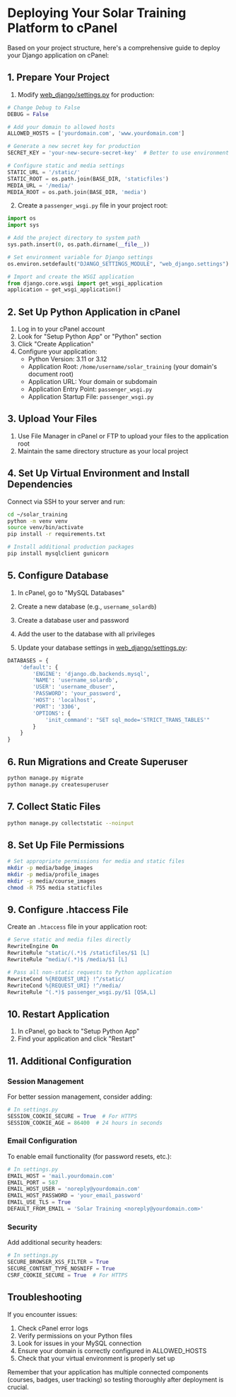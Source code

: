 # Deploying Your Solar Training Platform to cPanel

Based on your project structure, here's a comprehensive guide to deploy your Django application on cPanel:

## 1. Prepare Your Project

1. Modify [web_django/settings.py](c:\Users\efokp\OneDrive\Hp-15-file\kentronic-energy-ltd\Ecoengin\SolarTraining\django-template\web_django\settings.py) for production:

```python
# Change Debug to False
DEBUG = False

# Add your domain to allowed hosts
ALLOWED_HOSTS = ['yourdomain.com', 'www.yourdomain.com']

# Generate a new secret key for production
SECRET_KEY = 'your-new-secure-secret-key'  # Better to use environment variable

# Configure static and media settings
STATIC_URL = '/static/'
STATIC_ROOT = os.path.join(BASE_DIR, 'staticfiles')
MEDIA_URL = '/media/'
MEDIA_ROOT = os.path.join(BASE_DIR, 'media')
```

2. Create a `passenger_wsgi.py` file in your project root:

```python
import os
import sys

# Add the project directory to system path
sys.path.insert(0, os.path.dirname(__file__))

# Set environment variable for Django settings
os.environ.setdefault("DJANGO_SETTINGS_MODULE", "web_django.settings")

# Import and create the WSGI application
from django.core.wsgi import get_wsgi_application
application = get_wsgi_application()
```

## 2. Set Up Python Application in cPanel

1. Log in to your cPanel account
2. Look for "Setup Python App" or "Python" section
3. Click "Create Application"
4. Configure your application:
   - Python Version: 3.11 or 3.12
   - Application Root: `/home/username/solar_training` (your domain's document root)
   - Application URL: Your domain or subdomain
   - Application Entry Point: `passenger_wsgi.py`
   - Application Startup File: `passenger_wsgi.py`

## 3. Upload Your Files

1. Use File Manager in cPanel or FTP to upload your files to the application root
2. Maintain the same directory structure as your local project

## 4. Set Up Virtual Environment and Install Dependencies

Connect via SSH to your server and run:

```bash
cd ~/solar_training
python -m venv venv
source venv/bin/activate
pip install -r requirements.txt

# Install additional production packages
pip install mysqlclient gunicorn
```

## 5. Configure Database

1. In cPanel, go to "MySQL Databases"
2. Create a new database (e.g., `username_solardb`)
3. Create a database user and password
4. Add the user to the database with all privileges

5. Update your database settings in [web_django/settings.py](c:\Users\efokp\OneDrive\Hp-15-file\kentronic-energy-ltd\Ecoengin\SolarTraining\django-template\web_django\settings.py):

```python
DATABASES = {
    'default': {
        'ENGINE': 'django.db.backends.mysql',
        'NAME': 'username_solardb',
        'USER': 'username_dbuser',
        'PASSWORD': 'your_password',
        'HOST': 'localhost',
        'PORT': '3306',
        'OPTIONS': {
            'init_command': "SET sql_mode='STRICT_TRANS_TABLES'"
        }
    }
}
```

## 6. Run Migrations and Create Superuser

```bash
python manage.py migrate
python manage.py createsuperuser
```

## 7. Collect Static Files

```bash
python manage.py collectstatic --noinput
```

## 8. Set Up File Permissions

```bash
# Set appropriate permissions for media and static files
mkdir -p media/badge_images
mkdir -p media/profile_images
mkdir -p media/course_images
chmod -R 755 media staticfiles
```

## 9. Configure .htaccess File

Create an `.htaccess` file in your application root:

```apache
# Serve static and media files directly
RewriteEngine On
RewriteRule ^static/(.*)$ /staticfiles/$1 [L]
RewriteRule ^media/(.*)$ /media/$1 [L]

# Pass all non-static requests to Python application
RewriteCond %{REQUEST_URI} !^/static/
RewriteCond %{REQUEST_URI} !^/media/
RewriteRule ^(.*)$ passenger_wsgi.py/$1 [QSA,L]
```

## 10. Restart Application

1. In cPanel, go back to "Setup Python App"
2. Find your application and click "Restart"

## 11. Additional Configuration

### Session Management

For better session management, consider adding:

```python
# In settings.py
SESSION_COOKIE_SECURE = True  # For HTTPS
SESSION_COOKIE_AGE = 86400  # 24 hours in seconds
```

### Email Configuration

To enable email functionality (for password resets, etc.):

```python
# In settings.py
EMAIL_HOST = 'mail.yourdomain.com'
EMAIL_PORT = 587
EMAIL_HOST_USER = 'noreply@yourdomain.com'
EMAIL_HOST_PASSWORD = 'your_email_password'
EMAIL_USE_TLS = True
DEFAULT_FROM_EMAIL = 'Solar Training <noreply@yourdomain.com>'
```

### Security

Add additional security headers:

```python
# In settings.py
SECURE_BROWSER_XSS_FILTER = True
SECURE_CONTENT_TYPE_NOSNIFF = True
CSRF_COOKIE_SECURE = True  # For HTTPS
```

## Troubleshooting

If you encounter issues:

1. Check cPanel error logs
2. Verify permissions on your Python files
3. Look for issues in your MySQL connection
4. Ensure your domain is correctly configured in ALLOWED_HOSTS
5. Check that your virtual environment is properly set up

Remember that your application has multiple connected components (courses, badges, user tracking) so testing thoroughly after deployment is crucial.
